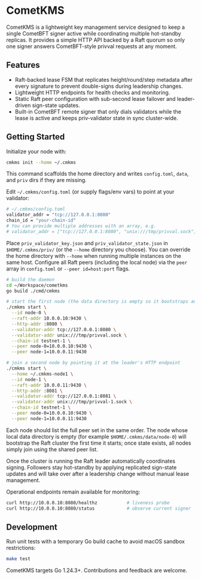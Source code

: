 # CometKMS

CometKMS is a lightweight key management service designed to keep a single CometBFT signer active while coordinating multiple hot-standby replicas. It provides a simple HTTP API backed by a Raft quorum so only one signer answers CometBFT-style privval requests at any moment.

## Features

- Raft-backed lease FSM that replicates height/round/step metadata after every signature to prevent double-signs during leadership changes.
- Lightweight HTTP endpoints for health checks and monitoring.
- Static Raft peer configuration with sub-second lease failover and leader-driven sign-state updates.
- Built-in CometBFT remote signer that only dials validators while the lease is active and keeps priv-validator state in sync cluster-wide.

## Getting Started

Initialize your node with:

```bash
cmkms init --home ~/.cmkms
```

This command scaffolds the home directory and writes `config.toml`, `data`, and `priv` dirs if they are missing.

Edit `~/.cmkms/config.toml` (or supply flags/env vars) to point at your validator:

```bash
# ~/.cmkms/config.toml
validator_addr = "tcp://127.0.0.1:8080"
chain_id = "your-chain-id"
# You can provide multiple addresses with an array, e.g.
# validator_addr = ["tcp://127.0.0.1:8080", "unix:///tmp/privval.sock"]
```

Place `priv_validator_key.json` and `priv_validator_state.json` in `$HOME/.cmkms/priv/` (or the `--home` directory you choose). You can override the home directory with `--home` when running multiple instances on the same host. Configure all Raft peers (including the local node) via the `peer` array in `config.toml` or `--peer id=host:port` flags.

```bash
# build the daemon
cd ~/Workspace/cometkms
go build ./cmd/cmkms

# start the first node (the data directory is empty so it bootstraps automatically)
./cmkms start \
  --id node-0 \
  --raft-addr 10.0.0.10:9430 \
  --http-addr :8080 \
  --validator-addr tcp://127.0.0.1:8080 \
  --validator-addr unix:///tmp/privval.sock \
  --chain-id testnet-1 \
  --peer node-0=10.0.0.10:9430 \
  --peer node-1=10.0.0.11:9430

# join a second node by pointing it at the leader's HTTP endpoint
./cmkms start \
  --home ~/.cmkms-node1 \
  --id node-1 \
  --raft-addr 10.0.0.11:9430 \
  --http-addr :8081 \
  --validator-addr tcp://127.0.0.1:8081 \
  --validator-addr unix:///tmp/privval-1.sock \
  --chain-id testnet-1 \
  --peer node-0=10.0.0.10:9430 \
  --peer node-1=10.0.0.11:9430
```

Each node should list the full peer set in the same order. The node whose local
data directory is empty (for example `$HOME/.cmkms/data/node-0`) will
bootstrap the Raft cluster the first time it starts; once state exists, all
nodes simply join using the shared peer list.

Once the cluster is running the Raft leader automatically coordinates signing.
Followers stay hot-standby by applying replicated sign-state updates and will
take over after a leadership change without manual lease management.

Operational endpoints remain available for monitoring:

```bash
curl http://10.0.0.10:8080/healthz           # liveness probe
curl http://10.0.0.10:8080/status            # observe current signer
```

## Development

Run unit tests with a temporary Go build cache to avoid macOS sandbox restrictions:

```bash
make test
```

CometKMS targets Go 1.24.3+. Contributions and feedback are welcome.
